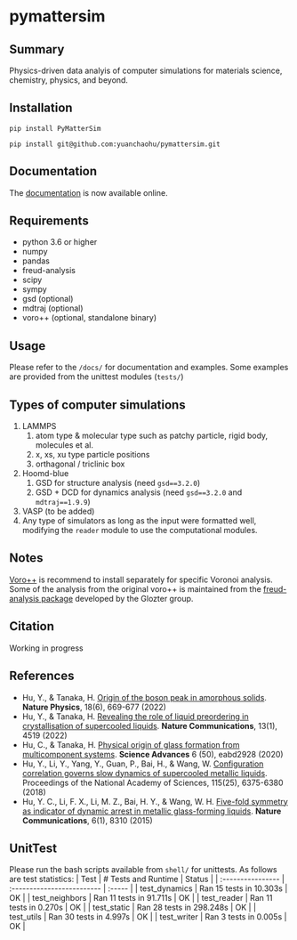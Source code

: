 # pymattersim

## Summary
Physics-driven data analyis of computer simulations for materials science, chemistry, physics, and beyond.

## Installation
`pip install PyMatterSim`

`pip install git@github.com:yuanchaohu/pymattersim.git`

## Documentation
The [documentation](https://yuanchaohu.github.io/pymattersim/) is now available online.

## Requirements
- python 3.6 or higher
- numpy
- pandas
- freud-analysis
- scipy
- sympy
- gsd (optional)
- mdtraj (optional)
- voro++ (optional, standalone binary)

## Usage
Please refer to the `/docs/` for documentation and examples.
Some examples are provided from the unittest modules (`tests/`)

## Types of computer simulations
1. LAMMPS
   1. atom type & molecular type such as patchy particle, rigid body, molecules et al.
   2. x, xs, xu type particle positions
   3. orthagonal / triclinic box
2. Hoomd-blue
   1. GSD for structure analysis (need `gsd==3.2.0`)
   2. GSD + DCD for dynamics analysis (need `gsd==3.2.0` and `mdtraj==1.9.9`)
3. VASP (to be added)
4. Any type of simulators as long as the input were formatted well, modifying the `reader` module to use the computational modules.


## Notes
[Voro++](https://math.lbl.gov/voro++/) is recommend to install separately for specific Voronoi analysis. Some of the analysis from the original voro++ is maintained from the [freud-analysis package](https://freud.readthedocs.io/en/stable/gettingstarted/installation.html) developed by the Glozter group.

## Citation
Working in progress

## References
- Hu, Y., & Tanaka, H. [Origin of the boson peak in amorphous solids](https://doi.org/10.1038/s41567-022-01628-6). **Nature Physics**, 18(6), 669-677 (2022) 
- Hu, Y., & Tanaka, H. [Revealing the role of liquid preordering in crystallisation of supercooled liquids](https://doi.org/10.1038/s41467-022-32241-z). **Nature Communications**, 13(1), 4519 (2022)
- Hu, C., & Tanaka, H. [Physical origin of glass formation from multicomponent systems](https://doi.org/abd2928). **Science Advances** 6 (50), eabd2928 (2020)
- Hu, Y., Li, Y., Yang, Y., Guan, P., Bai, H., & Wang, W. [Configuration correlation governs slow dynamics of supercooled metallic liquids](https://doi.org/10.1073/pnas.1802300115). Proceedings of the National Academy of Sciences, 115(25), 6375-6380 (2018)
- Hu, Y. C., Li, F. X., Li, M. Z., Bai, H. Y., & Wang, W. H. [Five-fold symmetry as indicator of dynamic arrest in metallic glass-forming liquids](https://doi.org/10.1038/ncomms9310). **Nature Communications**, 6(1), 8310 (2015) 


## UnitTest
Please run the bash scripts available from `shell/` for unittests. As follows are test statistics:
| Test              | # Tests and Runtime | Status |
| :---------------- | :-------------------------  | :----- |
| test_dynamics     |  Ran 15 tests in 10.303s    | OK     |
| test_neighbors    |  Ran 11 tests in 91.711s    | OK     |
| test_reader       |  Ran 11 tests in 0.270s     | OK     |
| test_static       |  Ran 28 tests in 298.248s   | OK     |
| test_utils        |  Ran 30 tests in 4.997s     | OK     |
| test_writer       |  Ran 3 tests in 0.005s      | OK     |
